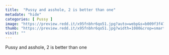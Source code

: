 ```yaml
---
title:  "Pussy and asshole, 2 is better than one"
metadate: "hide"
categories: [ Pussy ]
image: "https://preview.redd.it/x95fnbhr6qo51.jpg?auto=webp&s=b009f3f4740ce84ec7d4cd9b66f8c0751b0d0c06"
thumb: "https://preview.redd.it/x95fnbhr6qo51.jpg?width=1080&crop=smart&auto=webp&s=dcf92980ced4c523822ba513cee6940eb6647045"
visit: ""
---
```

Pussy and asshole, 2 is better than one
